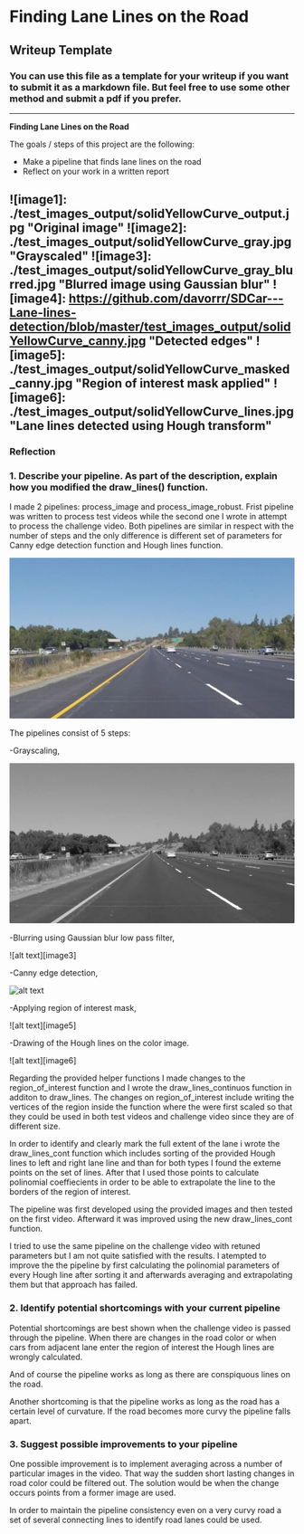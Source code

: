 # **Finding Lane Lines on the Road** 

## Writeup Template

### You can use this file as a template for your writeup if you want to submit it as a markdown file. But feel free to use some other method and submit a pdf if you prefer.

---

**Finding Lane Lines on the Road**

The goals / steps of this project are the following:
* Make a pipeline that finds lane lines on the road
* Reflect on your work in a written report


[//]: # (Image References)


![image1]: ./test_images_output/solidYellowCurve_output.jpg "Original image"
![image2]: ./test_images_output/solidYellowCurve_gray.jpg "Grayscaled"
![image3]: ./test_images_output/solidYellowCurve_gray_blurred.jpg "Blurred image using Gaussian blur"
![image4]: https://github.com/davorrr/SDCar---Lane-lines-detection/blob/master/test_images_output/solidYellowCurve_canny.jpg "Detected edges"
![image5]: ./test_images_output/solidYellowCurve_masked_canny.jpg "Region of interest mask applied"
![image6]: ./test_images_output/solidYellowCurve_lines.jpg "Lane lines detected using Hough transform"
---

### Reflection

### 1. Describe your pipeline. As part of the description, explain how you modified the draw_lines() function.


I made 2 pipelines: process_image and process_image_robust. Frist pipeline was written to process test videos while the second one I wrote in attempt to process the challenge video. 
Both pipelines are similar in respect with the number of steps and the only difference is different set of parameters for Canny edge detection function and Hough lines function.

![Original image](./test_images_output/solidYellowCurve_output.jpg)

The pipelines consist of 5 steps:
 
-Grayscaling, 

!["Grayscaled"](./test_images_output/solidYellowCurve_gray.jpg)

-Blurring using Gaussian blur low pass filter,

![alt text][image3] 

-Canny edge detection,

![alt text](image4) 

-Applying region of interest mask,

![alt text][image5]

-Drawing of the Hough lines on the color image.

![alt text][image6]


Regarding the provided helper functions I made changes to the region_of_interest function and I wrote the draw_lines_continuos function in additon to draw_lines. The changes on 
region_of_interest include writing the vertices of the region inside the function where the were first scaled so that they could be used in both test videos and challenge video since they
are of different size. 

In order to identify and clearly mark the full extent of the lane i wrote the draw_lines_cont function which includes sorting of the provided Hough lines to left and right lane line and 
than for both types I found the exteme points on the set of lines. After that I used those points to calculate polinomial coeffiecients in order to be able to extrapolate the line to the 
borders of the region of interest.

The pipeline was first developed using the provided images and then tested on the first video. Afterward it was improved using the new draw_lines_cont function.

I tried to use the same pipeline on the challenge video with retuned parameters but I am not quite satisfied with the results. I atempted to improve the the pipeline by first calculating
the polinomial parameters of every Hough line after sorting it and afterwards averaging and extrapolating them but that approach has failed. 



### 2. Identify potential shortcomings with your current pipeline

Potential shortcomings are best shown when the challenge video is passed through the pipeline. When there are changes in the road color or when cars from adjacent lane enter the region of
interest the Hough lines are wrongly calculated.

And of course the pipeline works as long as there are conspiquous lines on the road.

Another shortcoming is that the pipeline works as long as the road has a certain level of curvature. If the road becomes more curvy the pipeline falls apart.



### 3. Suggest possible improvements to your pipeline

One possible improvement is to implement averaging across a number of particular images in the video. That way the sudden short lasting changes in road color could be filtered out. The 
solution would be when the change occurs points from a former image are used.

In order to maintain the pipeline consistency even on a very curvy road a set of several connecting lines to identify road lanes could be used.

